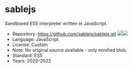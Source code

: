 # sablejs

Sandboxed ES5 interpreter written in JavaScript.

* Repository: https://github.com/sablejs/sablejs.git <img src="https://img.shields.io/github/stars/sablejs/sablejs?label=&style=flat-square" /><img src="https://img.shields.io/github/last-commit/sablejs/sablejs?label=&style=flat-square" />
* Language:   JavaScript
* License:    Custom
* Note:       No original source available - only minified blob.
* Standard:   ES5
* Years:      2020-2022
